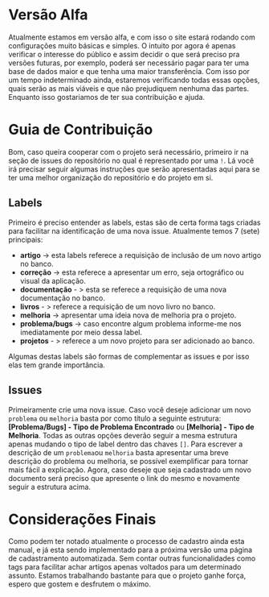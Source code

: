 # Versão Alfa
Atualmente estamos em versão alfa, e com isso o site estará rodando com configurações muito básicas e simples. O intuito por agora é apenas verificar o interesse do público e assim decidir o que será preciso pra versões futuras, por exemplo, poderá ser necessário pagar para ter uma base de dados maior e que tenha uma maior transferência. Com isso por um tempo indeterminado ainda, estaremos verificando todas essas opções, quais serão as mais viáveis e que não prejudiquem nenhuma das partes. Enquanto isso gostariamos de ter sua contribuição e ajuda.

# Guia de Contribuição
Bom, caso queira cooperar com o projeto será necessário, primeiro ir na seção de issues do repositório no qual é representado por uma `!`. Lá você irá precisar seguir algumas instruções que serão apresentadas aqui para se ter uma melhor organização do repositório e do projeto em si.

## Labels
Primeiro é preciso entender as labels, estas são de certa forma tags criadas para facilitar na identificação de uma nova issue. Atualmente temos 7 (sete) principais:
- **artigo** -> esta labels referece a requisição de inclusão de um novo artigo no banco.
- **correção** -> esta referece a apresentar um erro, seja ortográfico ou visual da aplicação.
- **documentação** - > esta se referece a requisição de uma nova documentação no banco.
- **livros** - > referece a requisição de um novo livro no banco.
- **melhoria** -> apresentar uma ideia nova de melhoria pra o projeto.
- **problema/bugs** -> caso encontre algum problema informe-me nos imediatamente por meio dessa label.
- **projetos** - > referece a um novo projeto para ser adicionado ao banco.

Algumas destas labels são formas de complementar as issues e por isso elas tem grande importância.

## Issues
Primeiramente crie uma nova issue. Caso você deseje adicionar um novo ` problema ` ou `melhoria` basta por como título a seguinte estrutura: **[Problema/Bugs] - Tipo de Problema Encontrado** ou **[Melhoria] - Tipo de Melhoria**. Todas as outras opções deverão seguir a mesma estrutura apenas mudando o tipo de label dentro das chaves `[]`.
Para escrever a descrição de um `problema`ou `melhoria` basta apresentar uma breve descrição do problema ou melhoria, se possível exemplificar para tornar mais fácil a explicação. Agora, caso deseje que seja cadastrado um novo documento será preciso que apresente o link do mesmo e novamente seguir a estrutura acima.

# Considerações Finais
Como podem ter notado atualmente o processo de cadastro ainda esta manual, e já esta sendo implementado para a próxima versão uma página de cadastramento automatizada. Sem contar outras funcionalidades como tags para facilitar achar artigos apenas voltados para um determinado assunto. Estamos trabalhando bastante para que o projeto ganhe força, espero que gostem e desfrutem o máximo.
